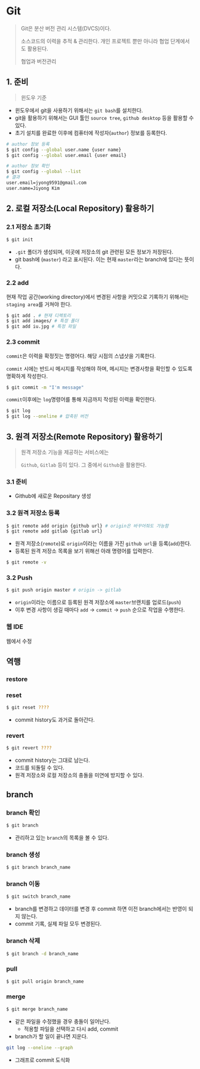 # Git

> Git은 분산 버전 관리 시스템(DVCS)이다.
>
> 소스코드의 이력을 추적 & 관리한다. 개인 프로젝트 뿐만 아니라 협업 단계에서도 활용된다.
>
> 협업과 버전관리



## 1. 준비

> 윈도우 기준

- 윈도우에서 git을 사용하기 위해서는 `git bash`를 설치한다.
- git을 활용하기 위해서는 GUI 툴인 `source tree`, `github desktop` 등을 활용할 수 있다.
- 초기 설치를 완료한 이후에 컴퓨터에 작성자(`author`) 정보를 등록한다.

```bash
# author 정보 등록
$ git config --global user.name {user name}
$ git config --global user.email {user email}

# author 정보 확인
$ git config --global --list
# 결과
user.email=jyong9591@gmail.com
user.name=Jiyong Kim
```



## 2. 로컬 저장소(Local Repository) 활용하기

### 2.1 저장소 초기화

```bash
$ git init
```

- `.git` 폴더가 생성되며, 이곳에 저장소의 git 관련된 모든 정보가 저장된다.
- git bash에 (`master`) 라고 표시된다. 이는 현재 `master`라는 branch에 있다는 뜻이다.



### 2.2 add

현재 작업 공간(working directory)에서 변경된 사항을 커밋으로 기록하기 위해서는 `staging area`를 거쳐야 한다.

```bash
$ git add . # 현재 디렉토리
$ git add images/ # 특정 폴더
$ git add iu.jpg # 특정 파일
```



### 2.3 commit

`commit`은 이력을 확정짓는 명령어다. 해당 시점의 스냅샷을 기록한다.

`commit` 시에는 반드시 메시지를 작성해야 하며, 메시지는 변경사항을 확인할 수 있도록 명확하게 작성한다.

```bash
$ git commit -m "I'm message"
```

`commit`이후에는 `log`명령어를 통해 지금까지 작성된 이력을 확인한다.

```bash
$ git log
$ git log --oneline # 압축된 버전
```



## 3. 원격 저장소(Remote Repository) 활용하기

> 원격 저장소 기능을 제공하는 서비스에는
>
> `Github`, `Gitlab` 등이 있다. 그 중에서 `Github`을 활용한다.

### 3.1 준비

- Github에 새로운 Repositary 생성



### 3.2 원격 저장소 등록

```bash
$ git remote add origin {github url} # origin은 바꾸어줘도 가능함
$ git remote add gitlab {gitlab url}
```

- 원격 저장소(`remote`)로 `origin`이라는 이름을 가진 `github url`을 등록(`add`)한다.
- 등록된 원격 저장소 목록을 보기 위해선 아래 명령어를 입력한다.

```bash
$ git remote -v
```



### 3.2 Push

```bash
$ git push origin master # origin -> gitlab
```

- `origin`이라는 이름으로 등록된 원격 저장소에 `master`브랜치를 업로드(`push`)
- 이후 변경 사항이 생길 때마다 `add` -> `commit` -> `push` 순으로 작업을 수행한다.



### 웹 IDE

웹에서 수정



## 역행



### restore



### reset

```bash
$ git reset ????
```

- commit history도 과거로 돌아간다.



### revert

```bash
$ git revert ????
```

- commit history는 그대로 남는다.
- 코드를 되돌릴 수 있다.
- 원격 저장소와 로컬 저장소의 충돌을 미연에 방지할 수 있다.



## branch



### branch 확인

```bash
$ git branch
```

- 관리하고 있는 `branch`의 목록을 볼 수 있다.



### branch 생성

```bash
$ git branch branch_name
```



### branch 이동

```bash
$ git switch branch_name
```

- branch를 변경하고 데이터를 변경 후 commit 하면 이전 branch에서는 반영이 되지 않는다.
- commit 기록, 실제 파일 모두 변경된다.



### branch 삭제

```bash
$ git branch -d branch_name
```



### pull

```bash
$ git pull origin branch_name
```



### merge

```bash
$ git merge branch_name
```

- 같은 파일을 수정했을 경우 충돌이 일어난다.
  - 적용할 파일을 선택하고 다시 add, commit
- branch가 할 일이 끝나면 지운다.



```bash
git log --oneline --graph
```

- 그래프로 commit 도식화